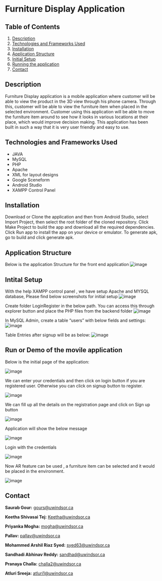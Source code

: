 # Furniture Display Application

## Table of Contents

1. [Description](#Description)
2. [Technologies and Frameworks Used](#Technologies-and-Frameworks-Used) 
3. [Installation](#Installation)
3. [Application Structure](#Application-Structure)
4. [Initial Setup](#Initial-Setup)
4. [Running the application](#Run)
5. [Contact](#contact)

<a id="Description"></a>
## Description

Furniture Display application is a mobile application where customer will be able to view the product in the 3D view through his phone camera. Through this, customer will be able to view the furniture item when placed in the selected environment. Customer using this application will be able to move the furniture item around to see how it looks in various locations at their place, which would improve decision making. This application has been built in such a way that it is very user friendly and easy to use. 

<a id="Technologies-and-Frameworks-Used"></a>
## Technologies and Frameworks Used
* JAVA
* MySQL
* PHP
* Apache
* XML for layout designs
* Google Sceneform
* Android Studio 
* XAMPP Control Panel

<a id="Installation"></a>
## Installation

Download or Clone the application and then from Android Studio, select Import Project, then select the root folder of the cloned repository. Click Make Project to build the app and download all the required dependencies. Click Run app to install the app on your device or emulator. To generate apk, go to build and click generate apk.

<a id="Application-Structure"></a>
## Application Structure

Below is the application Structure for the front end application
![image](https://user-images.githubusercontent.com/93036462/144717629-0180008c-81fc-4253-b521-a9dc7a9f8814.png)

<a id="Initial-Setup"></a>
## Intital Setup

With the help XAMPP control panel , we have setup Apache and MYSQL database, Please find below screenshots for initial setup
![image](https://user-images.githubusercontent.com/93036462/144717735-02f08af0-2810-47d8-a4d4-146cf46828bd.png)

Create folder LoginRegister in the below path. You can access this through explorer button and place the PHP files from the backend folder
![image](https://user-images.githubusercontent.com/93036462/144717741-8525f0eb-e3cc-4b82-8d29-8f8153f282fd.png)
    
In MySQL Admin, create a table “users” with below fields and settings:
![image](https://user-images.githubusercontent.com/93036462/144717821-659579b9-4ca7-4847-b108-99b3be78f168.png)

Table Entries after signup will be as below:
![image](https://user-images.githubusercontent.com/93036462/144717826-36caa6ff-c71b-4de8-94ab-cb763268d18a.png)
 
<a id="Run"></a>
## Run or Demo of the movile application

Below is the initial page of the application:

![image](https://user-images.githubusercontent.com/93036462/144719037-d7664d02-91fe-4bb3-afbf-e4087b0b5854.png)

We can enter your credentials and then click on login button if you are registered user. Otherwise you can click on signup button to register.

![image](https://user-images.githubusercontent.com/93036462/144719069-9a7edc4d-2842-472b-81ab-ce5c5e823932.png)

We can fill up all the details on the registration page and click on Sign up button

![image](https://user-images.githubusercontent.com/93036462/144719110-15ed6370-a791-42a1-933f-375b20995cd5.png)

Application will show the below message

![image](https://user-images.githubusercontent.com/93036462/144719121-84de0ad9-9f42-43e3-bcef-6b14e2c85f4e.png)

Login with the credentials

![image](https://user-images.githubusercontent.com/93036462/144719142-e7f0dd2f-43bd-49c2-b385-88d02ff37f1a.png)

Now AR feature can be used , a furniture item can be selected and it would be placed in the environment.

![image](https://user-images.githubusercontent.com/93036462/144719178-c87df15f-b3ca-4f8d-834d-c42cd3521885.png)


<a id="contact"></a>
## Contact

**Saurab Gour:** gours@uwindsor.ca

**Keetha Shivasai Tej:** Keetha@uwindsor.ca

**Priyanka Mogha:**	mogha@uwindsor.ca

**Pallav:**	pallav@uwindsor.ca

**Mohammed Arshil Riaz Syed:** syed63@uwindsor.ca

**Sandhadi Abhinav Reddy:** sandhad@uwindsor.ca

**Pranaya Challa:** challa2@uwindsor.ca

**Atluri Sreeja:** atluri1@uwindsor.ca






